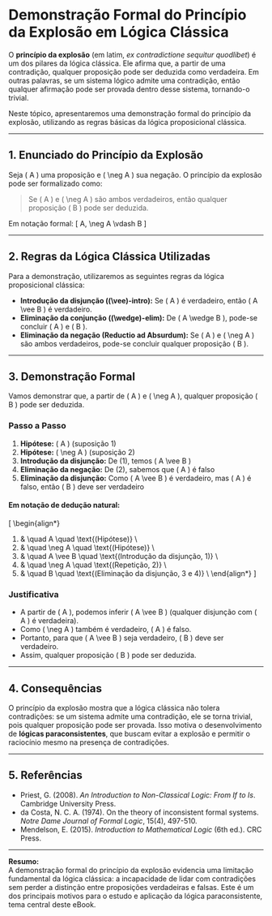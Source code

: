 # Demonstração Formal do Princípio da Explosão em Lógica Clássica

O **princípio da explosão** (em latim, *ex contradictione sequitur quodlibet*) é um dos pilares da lógica clássica. Ele afirma que, a partir de uma contradição, qualquer proposição pode ser deduzida como verdadeira. Em outras palavras, se um sistema lógico admite uma contradição, então qualquer afirmação pode ser provada dentro desse sistema, tornando-o trivial.

Neste tópico, apresentaremos uma demonstração formal do princípio da explosão, utilizando as regras básicas da lógica proposicional clássica.

---

## 1. Enunciado do Princípio da Explosão

Seja \( A \) uma proposição e \( \neg A \) sua negação. O princípio da explosão pode ser formalizado como:

> Se \( A \) e \( \neg A \) são ambos verdadeiros, então qualquer proposição \( B \) pode ser deduzida.

Em notação formal:
\[
A, \neg A \vdash B
\]

---

## 2. Regras da Lógica Clássica Utilizadas

Para a demonstração, utilizaremos as seguintes regras da lógica proposicional clássica:

- **Introdução da disjunção (\(\vee\)-intro):** Se \( A \) é verdadeiro, então \( A \vee B \) é verdadeiro.
- **Eliminação da conjunção (\(\wedge\)-elim):** De \( A \wedge B \), pode-se concluir \( A \) e \( B \).
- **Eliminação da negação (Reductio ad Absurdum):** Se \( A \) e \( \neg A \) são ambos verdadeiros, pode-se concluir qualquer proposição \( B \).

---

## 3. Demonstração Formal

Vamos demonstrar que, a partir de \( A \) e \( \neg A \), qualquer proposição \( B \) pode ser deduzida.

### Passo a Passo

1. **Hipótese:** \( A \) (suposição 1)
2. **Hipótese:** \( \neg A \) (suposição 2)
3. **Introdução da disjunção:** De (1), temos \( A \vee B \)
4. **Eliminação da negação:** De (2), sabemos que \( A \) é falso
5. **Eliminação da disjunção:** Como \( A \vee B \) é verdadeiro, mas \( A \) é falso, então \( B \) deve ser verdadeiro

#### Em notação de dedução natural:

\[
\begin{align*}
1. & \quad A \quad \text{(Hipótese)} \\
2. & \quad \neg A \quad \text{(Hipótese)} \\
3. & \quad A \vee B \quad \text{(Introdução da disjunção, 1)} \\
4. & \quad \neg A \quad \text{(Repetição, 2)} \\
5. & \quad B \quad \text{(Eliminação da disjunção, 3 e 4)} \\
\end{align*}
\]

### Justificativa

- A partir de \( A \), podemos inferir \( A \vee B \) (qualquer disjunção com \( A \) é verdadeira).
- Como \( \neg A \) também é verdadeiro, \( A \) é falso.
- Portanto, para que \( A \vee B \) seja verdadeiro, \( B \) deve ser verdadeiro.
- Assim, qualquer proposição \( B \) pode ser deduzida.

---

## 4. Consequências

O princípio da explosão mostra que a lógica clássica não tolera contradições: se um sistema admite uma contradição, ele se torna trivial, pois qualquer proposição pode ser provada. Isso motiva o desenvolvimento de **lógicas paraconsistentes**, que buscam evitar a explosão e permitir o raciocínio mesmo na presença de contradições.

---

## 5. Referências

- Priest, G. (2008). *An Introduction to Non-Classical Logic: From If to Is*. Cambridge University Press.
- da Costa, N. C. A. (1974). On the theory of inconsistent formal systems. *Notre Dame Journal of Formal Logic*, 15(4), 497-510.
- Mendelson, E. (2015). *Introduction to Mathematical Logic* (6th ed.). CRC Press.

---

**Resumo:**  
A demonstração formal do princípio da explosão evidencia uma limitação fundamental da lógica clássica: a incapacidade de lidar com contradições sem perder a distinção entre proposições verdadeiras e falsas. Este é um dos principais motivos para o estudo e aplicação da lógica paraconsistente, tema central deste eBook.